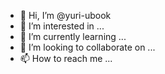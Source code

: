 - 👋 Hi, I’m @yuri-ubook
- 👀 I’m interested in ...
- 🌱 I’m currently learning ...
- 💞️ I’m looking to collaborate on ...
- 📫 How to reach me ...

<!---
yuri-ubook/yuri-ubook is a ✨ special ✨ repository because its `README.md` (this file) appears on your GitHub profile.
You can click the Preview link to take a look at your changes.
--->
